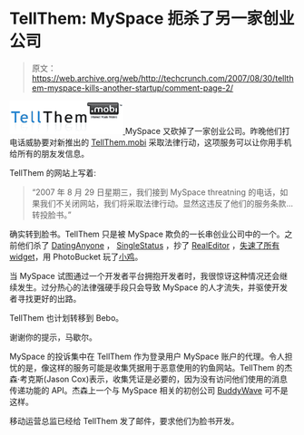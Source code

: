 # TellThem: MySpace 扼杀了另一家创业公司

> 原文：<https://web.archive.org/web/http://techcrunch.com/2007/08/30/tellthem-myspace-kills-another-startup/comment-page-2/>

[![tellthemlogo.png](img/d9d8c85a58c37963b6733781b9b09dae.png) ](https://web.archive.org/web/20100903062422/http://tellthem.mobi/) MySpace 又砍掉了一家创业公司。昨晚他们打电话威胁要对新推出的 [TellThem.mobi](https://web.archive.org/web/20100903062422/http://tellthem.mobi/) 采取法律行动，这项服务可以让你用手机给所有的朋友发信息。

TellThem 的网站上写着:

> “2007 年 8 月 29 日星期三，我们接到 MySpace threatning 的电话，如果我们不关闭网站，我们将采取法律行动。显然这违反了他们的服务条款…转投脸书。”

确实转到脸书。TellThem 只是被 MySpace 欺负的一长串创业公司中的一个。之前他们杀了 [DatingAnyone](https://web.archive.org/web/20100903062422/http://www.techcrunch.com/2006/06/20/myspace-feeds-the-deadpool-nukes-another-startup/) ， [SingleStatus](https://web.archive.org/web/20100903062422/http://www.techcrunch.com/2006/06/15/myspace-nukes-singlestatus/) ，抄了 [RealEditor](https://web.archive.org/web/20100903062422/http://www.techcrunch.com/2007/05/21/realeditor-says-myspace-ripped-us-off/) ，[失速了所有 widget](https://web.archive.org/web/20100903062422/http://www.techcrunch.com/2007/01/18/myspace-is-getting-a-little-testy/)，用 PhotoBucket 玩了[小鸡](https://web.archive.org/web/20100903062422/http://www.techcrunch.com/2007/04/10/photobucket-videos-blocked-on-myspace/)。

当 MySpace 试图通过一个开发者平台拥抱开发者时，我很惊讶这种情况还会继续发生。过分热心的法律强硬手段只会导致 MySpace 的人才流失，并驱使开发者寻找更好的出路。

TellThem 也计划转移到 Bebo。

谢谢你的提示，马歇尔。

MySpace 的投诉集中在 TellThem 作为登录用户 MySpace 账户的代理。令人担忧的是，像这样的服务可能是收集凭据用于恶意使用的钓鱼网站。TellThem 的杰森·考克斯(Jason Cox)表示，收集凭证是必要的，因为没有访问他们使用的消息传递功能的 API。杰森上一个与 MySpace 相关的初创公司 [BuddyWave](https://web.archive.org/web/20100903062422/http://www.techcrunch.com/2007/02/15/new-myspace-focused-browser-launched/) 可不是这样。

移动运营总监已经给 TellThem 发了邮件，要求他们为脸书开发。